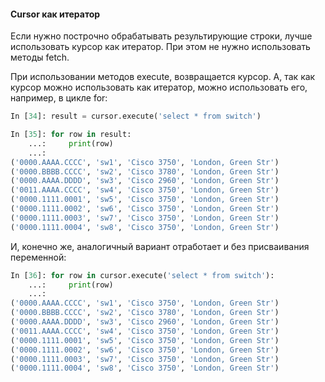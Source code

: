 #### Cursor как итератор

Если нужно построчно обрабатывать результирующие строки, лучше использовать курсор как итератор.
При этом не нужно использовать методы fetch.

При использовании методов execute, возвращается курсор.
А, так как курсор можно использовать как итератор, можно использовать его, например, в цикле for:
```python
In [34]: result = cursor.execute('select * from switch')

In [35]: for row in result:
    ...:     print(row)
    ...:
('0000.AAAA.CCCC', 'sw1', 'Cisco 3750', 'London, Green Str')
('0000.BBBB.CCCC', 'sw2', 'Cisco 3780', 'London, Green Str')
('0000.AAAA.DDDD', 'sw3', 'Cisco 2960', 'London, Green Str')
('0011.AAAA.CCCC', 'sw4', 'Cisco 3750', 'London, Green Str')
('0000.1111.0001', 'sw5', 'Cisco 3750', 'London, Green Str')
('0000.1111.0002', 'sw6', 'Cisco 3750', 'London, Green Str')
('0000.1111.0003', 'sw7', 'Cisco 3750', 'London, Green Str')
('0000.1111.0004', 'sw8', 'Cisco 3750', 'London, Green Str')

```


И, конечно же, аналогичный вариант отработает и без присваивания переменной:
```python
In [36]: for row in cursor.execute('select * from switch'):
    ...:     print(row)
    ...:
('0000.AAAA.CCCC', 'sw1', 'Cisco 3750', 'London, Green Str')
('0000.BBBB.CCCC', 'sw2', 'Cisco 3780', 'London, Green Str')
('0000.AAAA.DDDD', 'sw3', 'Cisco 2960', 'London, Green Str')
('0011.AAAA.CCCC', 'sw4', 'Cisco 3750', 'London, Green Str')
('0000.1111.0001', 'sw5', 'Cisco 3750', 'London, Green Str')
('0000.1111.0002', 'sw6', 'Cisco 3750', 'London, Green Str')
('0000.1111.0003', 'sw7', 'Cisco 3750', 'London, Green Str')
('0000.1111.0004', 'sw8', 'Cisco 3750', 'London, Green Str')

```


